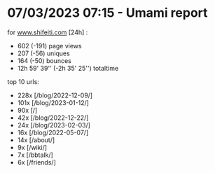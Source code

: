 # 07/03/2023 07:15 - Umami report
for www.shifeiti.com [24h] :

 - 602 (-191) page views
 - 207 (-56) uniques
 - 164 (-50) bounces
 - 12h 59' 39'' (-2h 35' 25'') totaltime


top 10 urls:
 - 228x [/blog/2022-12-09/]
 - 101x [/blog/2023-01-12/]
 - 90x [/]
 - 42x [/blog/2022-12-22/]
 - 24x [/blog/2023-02-03/]
 - 16x [/blog/2022-05-07/]
 - 14x [/about/]
 - 9x [/wiki/]
 - 7x [/bbtalk/]
 - 6x [/friends/]


